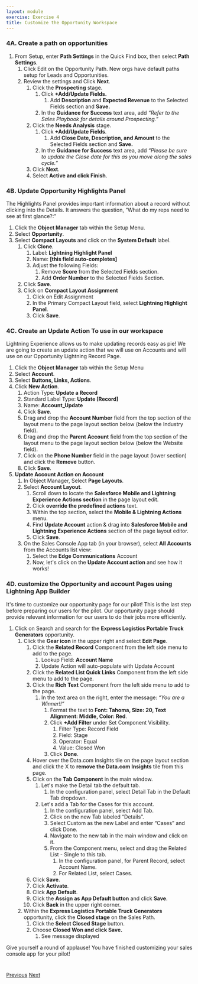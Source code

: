 ```yaml
---
layout: module
exercise: Exercise 4
title: Customize the Opportunity Workspace  
---
```



### 4A. Create a path on opportunities

1. From Setup, enter **Path Settings** in the Quick Find box, then select **Path Settings**.
    1. Click Edit on the Opportunity Path.  New orgs have default paths setup for Leads and Opportunities.
    2. Review the settings and Click **Next**.
        1. Click the **Prospecting** stage.
            1. Click **+Add/Update Fields.**
                1. Add **Description** and **Expected Revenue** to the Selected Fields section and **Save.**
            2. In the **Guidance for Success** text area, add *“Refer to the Sales Playbook for details around Prospecting.”*
        2. Click the **Needs Analysis** stage.
            1. Click **+Add/Update Fields**.
                1. Add **Close Date, Description, and Amount** to the Selected Fields section and **Save.**
            2. In the **Guidance for Success** text area, add *“Please be sure to update the Close date for this as you move along the sales cycle.”*
        3. Click **Next**.
        4. Select **Active **and click** Finish**.

### **4B.  Update Opportunity Highlights Panel**

The Highlights Panel provides important information about a record without clicking into the Details.  It answers the question, “What do my reps need to see at first glance?:”

1. Click the **Object Manager** tab within the Setup Menu.
2. Select **Opportunity**.
3. Select **Compact Layouts** and click on the **System Default** label.
    1. Click **Clone**.
        1. Label:  **Lightning Highlight Panel**
        2. Name:  **[this field auto-completes]**
        3. Adjust the following Fields:
            1. Remove **Score** from the Selected Fields section.
            2. Add **Order Number** to the Selected Fields Section.
    2. Click **Save**.
    3. Click on **Compact Layout Assignment**
        1. Click on Edit Assignment
        2. In the Primary Compact Layout field, select **Lightning Highlight Panel**.
        3. Click **Save**.

### **4C.  Create an Update Action To use in our workspace**

Lightning Experience allows us to make updating records easy as pie!  We are going to create an update action that we will use on Accounts and will use on our Opportunity Lightning Record Page.  

1. Click the **Object Manager** tab within the Setup Menu
2. Select **Account**.
3. Select **Buttons, Links, Actions**.
4. Click **New Action**.
    1. Action Type:  **Update a Record**
    2. Standard Label Type:  **Update [Record]**
    3. Name: **Account_Update**
    4. Click **Save**.
    5. Drag and drop the **Account Number** field from the top section of the layout menu to the page layout section below (below the Industry field).
    6. Drag and drop the **Parent** **Account** field from the top section of the layout menu to the page layout section below (below the Website field).
    7. Click on the **Phone Number** field in the page layout (lower section) and click the **Remove** button.
    8. Click **Save**.
 5. **Update Account Action on Account**
    1. In Object Manager, Select **Page Layouts**.
    2. Select **Account Layout**.
          1. Scroll down to locate the **Salesforce Mobile and Lightning Experience Actions section** in the page layout edit.
          2. Click **override the predefined actions** text. 
          3. Within the top section, select the **Mobile & Lightning Actions** menu.
          4. Find **Update Account** action & drag into **Salesforce Mobile and Lightning Experience Actions** section of the page layout editor.
          5. Click **Save**.
    3. On the Sales Console App tab (in your browser), select **All Accounts** from the Accounts list view:
        1. Select the **Edge Communications** Account
        2. Now, let's click on the **Update Account action** and see how it works!


### **4D.  customize the Opportunity and account Pages using Lightning App Builder**

It's time to customize our opportunity page for our pilot!  This is the last step before preparing our users for the pilot.  Our opportunity page should provide relevant information for our users to do their jobs more efficiently.  

1. Click on Search and search for the **Express Logistics Portable Truck Generators** opportunity.  
    1. Click the **Gear icon** in the upper right and select **Edit Page**.
        1. Click the **Related Record** Component from the left side menu to add to the page.
            1. Lookup Field:  **Account Name**
            2. Update Action will auto-populate with Update Account
        2. Click the **Related List Quick Links** Component from the left side menu to add to the page.
        3. Click the **Rich Text** Component from the left side menu to add to the page.
            1. In the text area on the right, enter the message:  *“You are a Winner!!”*
                1. Format the text to **Font: Tahoma, Size: 20, Text Alignment: Middle, Color: Red**.
                2. Click **+Add Filter** under Set Component Visibility.
                    1. Filter Type: Record Field
                    2. Field:  Stage
                    3. Operator: Equal
                    4. Value: Closed Won
                3. Click **Done**.
        4. Hover over the Data.com Insights tile on the page layout section and click the X to **remove the Data.com Insights** tile from this page.
        5. Click on the **Tab Component** in the main window.
            1. Let's make the Detail tab the default tab.
                1. In the configuration panel, select Detail Tab in the Default Tab dropdown.
            2. Let's add a Tab for the Cases for this account.  
                1. In the configuration panel, select Add Tab.
                2. Click on the new Tab labeled “Details”.
                3. Select Custom as the new Label and enter “Cases” and click Done.
                4. Navigate to the new tab in the main window and click on it.  
                5. From the Component menu, select and drag the Related List - Single to this tab.
                    1. In the configuration panel, for Parent Record, select Account Name.
                    2. For Related List, select Cases.
        6. Click **Save**.
        7. Click **Activate**.
        8. Click **App Default**.
        7. Click the **Assign as App Default button** and click **Save**.
        8. Click **Back** in the upper right corner.
    2. Within the **Express Logistics Portable Truck Generators** opportunity, click the **Closed stage** on the Sales Path.
        1. Click the **Select Closed Stage** button.
        2. Choose **Closed Won **and click** Save.**
            1. See message displayed

Give yourself a round of applause! You have finished customizing your sales console app for your pilot!



<div class="row" style="margin-top:40px;">
    <div class="col-sm-12">
        <a href="Exercise_d3.html" class="btn btn-default"><i class="glyphicon glyphicon-chevron-left"></i> Previous</a>
        <a href="Exercise_d5.html" class="btn btn-default pull-right">Next <i class="glyphicon glyphicon-chevron-right"></i></a>
    </div>
</div>

